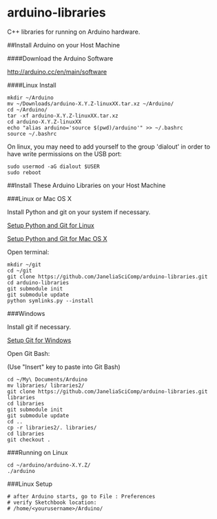 arduino-libraries
=================

C++ libraries for running on Arduino hardware.

##Install Arduino on your Host Machine

####Download the Arduino Software

<http://arduino.cc/en/main/software>

####Linux Install

```shell
mkdir ~/Arduino
mv ~/Downloads/arduino-X.Y.Z-linuxXX.tar.xz ~/Arduino/
cd ~/Arduino/
tar -xf arduino-X.Y.Z-linuxXX.tar.xz
cd arduino-X.Y.Z-linuxXX
echo "alias arduino='source $(pwd)/arduino'" >> ~/.bashrc
source ~/.bashrc
```

On linux, you may need to add yourself to the group 'dialout' in order
to have write permissions on the USB port:

```shell
sudo usermod -aG dialout $USER
sudo reboot
```

##Install These Arduino Libraries on your Host Machine

###Linux or Mac OS X

Install Python and git on your system if necessary.

[Setup Python and Git for Linux](./PYTHON_GIT_SETUP_LINUX.md)

[Setup Python and Git for Mac OS X](./PYTHON_GIT_SETUP_MAC_OS_X.md)

Open terminal:

```shell
mkdir ~/git
cd ~/git
git clone https://github.com/JaneliaSciComp/arduino-libraries.git
cd arduino-libraries
git submodule init
git submodule update
python symlinks.py --install
```

###Windows

Install git if necessary.

[Setup Git for Windows](./GIT_SETUP_WINDOWS.md)

Open Git Bash:

(Use "Insert" key to paste into Git Bash)

```shell
cd ~/My\ Documents/Arduino
mv libraries/ libraries2/
git clone https://github.com/JaneliaSciComp/arduino-libraries.git libraries
cd libraries
git submodule init
git submodule update
cd ..
cp -r libraries2/. libraries/
cd libraries
git checkout .
```

###Running on Linux

```shell
cd ~/arduino/arduino-X.Y.Z/
./arduino
```

###Linux Setup

```shell
# after Arduino starts, go to File : Preferences
# verify Sketchbook location:
# /home/<yourusername>/Arduino/
```
